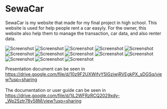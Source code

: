 # SewaCar
 
SewaCar is my website that made for my final project in high school. This website is used for help people rent a car easyly. For the owner, this website also help them to manage the transaction, car data, and also renter data.

![Screenshot](https://drive.google.com/uc?export=view&id=1ouny1B5g8NO7rzn19QdO8YC0BZX-J5y-)
![Screenshot](https://drive.google.com/uc?export=view&id=1Yszw8EDx10wa4n2knKK4kOofnB-ziO6s)
![Screenshot](https://drive.google.com/uc?export=view&id=1kdjU7nOvUBSyyjix-6fXdFLobQCBfTI6)
![Screenshot](https://drive.google.com/uc?export=view&id=1a_P10eqJKsohmxavWaXxzyhz91REeczm)
![Screenshot](https://drive.google.com/uc?export=view&id=1_pC7j9UjO9faz_FWpvYBHhU7Z_-7y5lh)
![Screenshot](https://drive.google.com/uc?export=view&id=1-Den2QweS9KPI71AFTvAwB0jqmgVmXCC)
![Screenshot](https://drive.google.com/uc?export=view&id=1J3j9SAL9MNL8Lf-8YruC08C9BW2kDSzq)
![Screenshot](https://drive.google.com/uc?export=view&id=1bZcM_7oCGChST3UBJKvnzEK4Y0BQxA_i)
![Screenshot](https://drive.google.com/uc?export=view&id=1uJExXh4YlH68Vxxc-JK4geVoAF_kb0Et)
![Screenshot](https://drive.google.com/uc?export=view&id=12oqbEz7Wrr3TkGZpuNJr24zJurP4VpKo)
![Screenshot](https://drive.google.com/uc?export=view&id=1344N7jltcpmFLLCk_niHosxQLOitTrkY)
![Screenshot](https://drive.google.com/uc?export=view&id=1trHMeFRwaDkdupLq_4EpoeT8HR4FhWQ4)
![Screenshot](https://drive.google.com/uc?export=view&id=17DYphjIQg0L6dP30c98Z48SxGICCZTbx)

Presentation document can be seen in https://drive.google.com/file/d/10z9F2UXWifvY5lGziwjRVEgkPX_sDGSq/view?usp=sharing <br/><br/>
The documentation or user guide can be seen in https://drive.google.com/file/d/1jL2WFRzRCQ2029xdy-_Wp2Sztr78y58M/view?usp=sharing  
